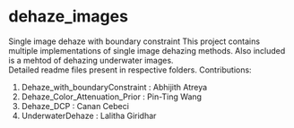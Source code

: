 # dehaze_images
Single image dehaze with boundary constraint
This project contains multiple implementations of single image dehazing methods.
Also included is a mehtod of dehazing underwater images.
<br>
Detailed readme files present in respective folders.
Contributions:
1. Dehaze_with_boundaryConstraint : Abhijith Atreya
2. Dehaze_Color_Attenuation_Prior : Pin-Ting Wang
3. Dehaze_DCP : Canan Cebeci
4. UnderwaterDehaze : Lalitha Giridhar
